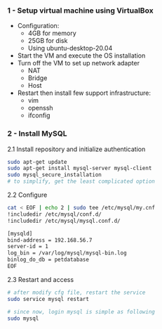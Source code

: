 ### 1 - Setup virtual machine using VirtualBox

- Configuration:
  - 4GB for memory
  - 25GB for disk
  - Using ubuntu-desktop-20.04
- Start the VM and execute the OS installation
- Turn off the VM to set up network adapter
  - NAT
  - Bridge
  - Host
- Restart then install few support infrastructure:
  - vim
  - openssh
  - ifconfig



### 2 - Install MySQL
2.1 Install repository and initialize authentication
```bash
sudo apt-get update
sudo apt-get install mysql-server mysql-client
sudo mysql_secure_installation
# to simplify, get the least complicated option
```
2.2 Configure 

```bash
cat < EOF | echo 2 | sudo tee /etc/mysql/my.cnf
!includedir /etc/mysql/conf.d/
!includedir /etc/mysql/mysql.conf.d/

[mysqld]
bind-address = 192.168.56.7
server-id = 1
log_bin = /var/log/mysql/mysql-bin.log
binlog_do_db = petdatabase
EOF
```
2.3 Restart and access
```bash
# after modify cfg file, restart the service
sudo service mysql restart
```
```bash
# since now, login mysql is simple as following
sudo mysql
```